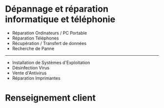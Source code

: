 # Dépannage et réparation informatique et téléphonie #


* Réparation Ordinateurs / PC Portable  
* Réparation Téléphones
* Récupération / Transfert de données
* Recherche de Panne

-----------------------------------------

* Installation de Systèmes d'Exploitation   
* Désinfection Virus   
* Vente d'Antivirus   
* Réparation Imprimantes


# Renseignement client #





